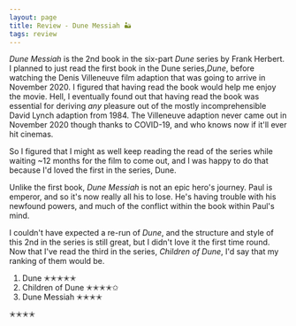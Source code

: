 ```yaml
---
layout: page
title: Review - Dune Messiah 🏜
tags: review
---
```


_Dune Messiah_ is the 2nd book in the six-part _Dune_ series by Frank Herbert.
I planned to just read the first book in the Dune series,_Dune_, before watching the Denis Villeneuve film adaption 
that was going to arrive in November 2020. I figured that having read the book would help me enjoy the movie. Hell, I eventually found
out that having read the book was essential for deriving _any_ pleasure out of the mostly incomprehensible David Lynch adaption from 1984.
The Villeneuve adaption never came out in November 2020 though thanks to COVID-19, and who knows now if it'll ever hit cinemas.

So I figured that I might as well keep reading the read of the series while waiting ~12 months for the film to come out, and
I was happy to do that because I'd loved the first in the series, Dune. 

Unlike the first book, _Dune Messiah_ is not an epic hero's journey. Paul is emperor, and so it's now really all his to lose.
He's having trouble with his newfound powers, and much of the conflict within the book within Paul's mind.

I couldn't have expected a re-run of _Dune_, and the structure and style of this 2nd in the series is still great, but I didn't
love it the first time round. Now that I've read the third in the series, _Children of Dune_, I'd say that my ranking of them would be.

1. Dune ✭✭✭✭✭
2. Children of Dune ✭✭✭✭✩
3. Dune Messiah ✭✭✭✭ 

✭✭✭✭